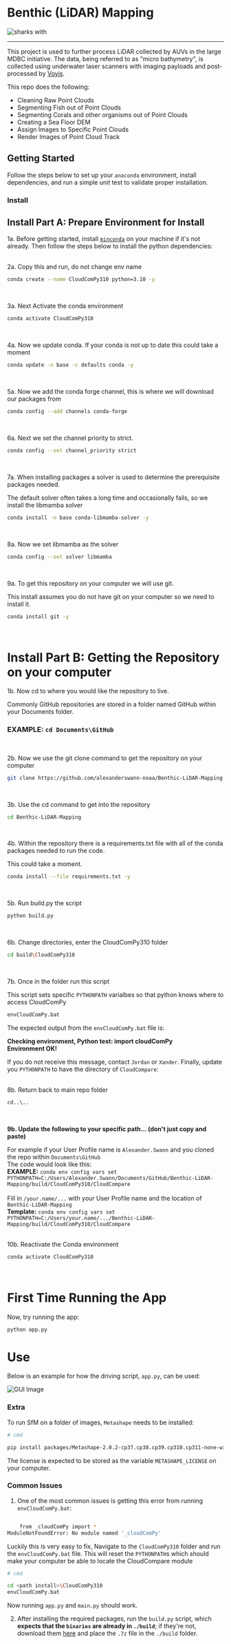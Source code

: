 # Benthic (LiDAR) Mapping

![sharks with](./figures/sharknado.webp)

---

This project is used to further process LiDAR collected by AUVs in the large MDBC initiative. The data, being referred 
to as "micro bathymetry", is collected using underwater laser scanners with imaging payloads and post-processed by 
[Voyis](https://voyis.com/).

This repo does the following:
- Cleaning Raw Point Clouds
- Segmenting Fish out of Point Clouds
- Segmenting Corals and other organisms out of Point Clouds
- Creating a Sea Floor DEM
- Assign Images to Specific Point Clouds
- Render Images of Point Cloud Track

## Getting Started

Follow the steps below to set up your `anaconda` environment, install dependencies, and run a simple unit test to
validate proper installation.

### Install
## Install Part A: Prepare Environment for Install

1a. Before getting started, install [`minconda`](https://docs.anaconda.com/miniconda/) on your machine if it's not already. 
Then follow the steps below to install the python dependencies:
<br>
<br>

2a. Copy this and run, do not change env name
```bash
conda create --name CloudComPy310 python=3.10 -y
```
<br>


3a. Next Activate the conda environment
```bash
conda activate CloudComPy310
```
<br>

4a. Now we update conda. If your conda is not up to date this could take a moment
```bash
conda update -n base -c defaults conda -y
```
<br>

5a. Now we add the conda forge channel, this is where we will download our packages from
```bash
conda config --add channels conda-forge
```
<br>

6a. Next we set the channel priority to strict.
```bash
conda config --set channel_priority strict
```
<br>


7a. When installing packages a solver is used to determine the prerequisite packages needed.

The default solver often takes a long time and occasionally fails, so we install the libmamba solver
```bash
conda install -n base conda-libmamba-solver -y
```
<br>

8a. Now we set libmamba as the solver
```bash
conda config --set solver libmamba
```
<br>


9a. To get this repository on your computer we will use git.

This install assumes you do not have git on your computer so we need to install it.
```bash
conda install git -y
```
<br>

# Install Part B: Getting the Repository on your computer

1b. Now cd to where you would like the repository to live.

Commonly GitHub repositories are stored in a folder named GitHub within your Documents folder.


### EXAMPLE: `cd Documents\GitHub`
<br>


2b. Now we use the git clone command to get the repository on your computer
```bash
git clone https://github.com/alexanderswann-noaa/Benthic-LiDAR-Mapping.git
```
<br>

3b. Use the cd command to get into the repository
```bash
cd Benthic-LiDAR-Mapping
```
<br>


4b. Within the repository there is a requirements.txt file with all of the conda packages needed to run the code.

This could take a moment.
```bash
conda install --file requirements.txt -y
```
<br>

5b. Run build.py the script
```bash
python build.py
```
<br>

6b. Change directories, enter the CloudComPy310 folder
```bash 
cd build\CloudComPy310
```
<br>

7b. Once in the folder run this script

This script sets specific `PYTHONPATH` varialbes so that python knows where to access CloudComPy
```bash
envCloudComPy.bat
```

The expected output from the `envCloudComPy.bat` file is:

**Checking environment, Python test: import cloudComPy<br>
 Environment OK!**
 <br>

If you do not receive this message, contact `Jordan` or `Xander`. Finally, update you `PYTHONPATH` to have the directory 
of `CloudCompare`:
<br>
<br>

8b. Return back to main repo folder
```bash
cd..\..
```
<br>


**9b. Update the following to your specific path... (don't just copy and paste)**

For example if your User Profile name is `Alexander.Swann` and you cloned the repo within `Documents\GitHub`
<br>
The code would look like this:
<br>
**EXAMPLE:** `conda env config vars set PYTHONPATH=C:/Users/Alexander.Swann/Documents/GitHub/Benthic-LiDAR-Mapping/build/CloudComPy310/CloudCompare`
<br>
<br>
Fill in `/your.name/...` with your User Profile name and the location of `Benthic-LiDAR-Mapping`
<br>
**Template:** `conda env config vars set PYTHONPATH=C:/Users/your.name/.../Benthic-LiDAR-Mapping/build/CloudComPy310/CloudCompare`
<br>
<br>

10b. Reactivate the Conda environment
```bash
conda activate CloudComPy310
```
<br>

# First Time Running the App

Now, try running the app:

```bash
python app.py
```


# Use

Below is an example for how the driving script, `app.py`, can be used:

![GUI Image](./figures/gui_pic.PNG)

### Extra

To run SfM on a folder of images, `Metashape` needs to be installed:

```bash
# cmd

pip install packages/Metashape-2.0.2-cp37.cp38.cp39.cp310.cp311-none-win_amd64.whl
```

The license is expected to be stored as the variable `METASHAPE_LICENSE` on your computer.


### Common Issues

1. One of the most common issues is getting this error from running `envCloudComPy.bat`:

```bash

    from _cloudComPy import *
ModuleNotFoundError: No module named '_cloudComPy'
```

Luckily this is very easy to fix, Navigate to the `CloudComPy310` folder and run the `envCloudComPy.bat` file. This will 
reset the `PYTHONPATH`s which should make your computer be able to locate the CloudCompare module

```bash
# cmd

cd <path install>\CloudComPy310
envCloudComPy.bat
```
Now running `app.py` and `main.py` should work.
<br>


2. After installing the required packages, run the `build.py` script, which **expects that the `binaries` are already in `./build`**; if 
they're not, download them [here](https://www.simulation.openfields.fr/index.php/cloudcompy-downloads/3-cloudcompy-binaries/5-windows-cloudcompy-binaries/106-cloudcompy310-20240613) and place the `.7z` file in the `./build` folder.
<br>



